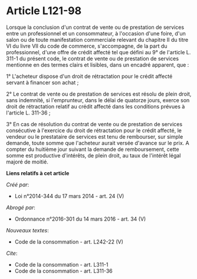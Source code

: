 # Article L121-98

Lorsque la conclusion d'un contrat de vente ou de prestation de services entre un professionnel et un consommateur, à
l'occasion d'une foire, d'un salon ou de toute manifestation commerciale relevant du chapitre II du titre VI du livre VII du
code de commerce, s'accompagne, de la part du professionnel, d'une offre de crédit affecté tel que défini au 9° de l'article
L. 311-1 du présent code, le contrat de vente ou de prestation de services mentionne en des termes clairs et lisibles, dans
un encadré apparent, que : 

1° L'acheteur dispose d'un droit de rétractation pour le crédit affecté servant à financer son achat ; 

2° Le contrat de vente ou de prestation de services est résolu de plein droit, sans indemnité, si l'emprunteur, dans le délai
de quatorze jours, exerce son droit de rétractation relatif au crédit affecté dans les conditions prévues à l'article L.
311-36 ; 

3° En cas de résolution du contrat de vente ou de prestation de services consécutive à l'exercice du droit de rétractation
pour le crédit affecté, le vendeur ou le prestataire de services est tenu de rembourser, sur simple demande, toute somme que
l'acheteur aurait versée d'avance sur le prix. A compter du huitième jour suivant la demande de remboursement, cette somme
est productive d'intérêts, de plein droit, au taux de l'intérêt légal majoré de moitié.

**Liens relatifs à cet article**

_Créé par_:

  - Loi n°2014-344 du 17 mars 2014 - art. 24 (V)

_Abrogé par_:

  - Ordonnance n°2016-301 du 14 mars 2016 - art. 34 (V)

_Nouveaux textes_:

  - Code de la consommation - art. L242-22 (V)

_Cite_:

  - Code de la consommation - art. L311-1
  - Code de la consommation - art. L311-36
